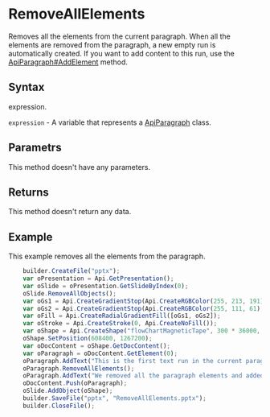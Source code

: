 # RemoveAllElements

Removes all the elements from the current paragraph.
When all the elements are removed from the paragraph, a new empty run is automatically created. If you want to add content to this run, use the [ApiParagraph#AddElement](../Methods/AddElement.md) method.

## Syntax

expression.

`expression` - A variable that represents a [ApiParagraph](../ApiParagraph.md) class.

## Parametrs

This method doesn't have any parameters.

## Returns

This method doesn't return any data.

## Example

This example removes all the elements from the paragraph.

```javascript
	builder.CreateFile("pptx");
	var oPresentation = Api.GetPresentation();
	var oSlide = oPresentation.GetSlideByIndex(0);
	oSlide.RemoveAllObjects();
	var oGs1 = Api.CreateGradientStop(Api.CreateRGBColor(255, 213, 191), 0);
	var oGs2 = Api.CreateGradientStop(Api.CreateRGBColor(255, 111, 61), 100000);
	var oFill = Api.CreateRadialGradientFill([oGs1, oGs2]);
	var oStroke = Api.CreateStroke(0, Api.CreateNoFill());
	var oShape = Api.CreateShape("flowChartMagneticTape", 300 * 36000, 130 * 36000, oFill, oStroke);
	oShape.SetPosition(608400, 1267200);
	var oDocContent = oShape.GetDocContent();
	var oParagraph = oDocContent.GetElement(0);
	oParagraph.AddText("This is the first text run in the current paragraph.");
	oParagraph.RemoveAllElements();
	oParagraph.AddText("We removed all the paragraph elements and added a new text run inside it.");
	oDocContent.Push(oParagraph);
	oSlide.AddObject(oShape);
	builder.SaveFile("pptx", "RemoveAllElements.pptx");
	builder.CloseFile();
```